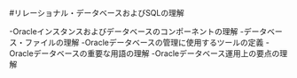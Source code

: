 #リレーショナル・データベースおよびSQLの理解

-Oracleインスタンスおよびデータベースのコンポーネントの理解
-データベース・ファイルの理解
-Oracleデータベースの管理に使用するツールの定義
-Oracleデータベースの重要な用語の理解
-Oracleデータベース運用上の要点の理解
